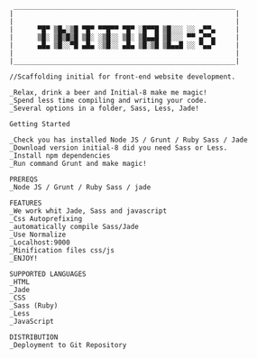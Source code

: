 
	 _______________________________________________________
	| 	  											        |
	|	  											        |
	|      ▀█▀ ▒█▄░▒█ ▀█▀ ▀▀█▀▀ ▀█▀ ░█▀▀█ ▒█░░░ ░░ ▄▀▀▄     |
	|      ▒█░ ▒█▒█▒█ ▒█░ ░▒█░░ ▒█░ ▒█▄▄█ ▒█░░░ ▀▀ ▄▀▀▄     |
	|      ▄█▄ ▒█░░▀█ ▄█▄ ░▒█░░ ▄█▄ ▒█░▒█ ▒█▄▄█ ░░ ▀▄▄▀     |
	|	  				            					    |
	|_______________________________________________________|

	//Scaffolding initial for front-end website development.

	_Relax, drink a beer and Initial-8 make me magic!
	_Spend less time compiling and writing your code.
	_Several options in a folder, Sass, Less, Jade!

	Getting Started

	_Check you has installed Node JS / Grunt / Ruby Sass / Jade
	_Download version initial-8 did you need Sass or Less.
	_Install npm dependencies
	_Run command Grunt and make magic!

	PREREQS
	_Node JS / Grunt / Ruby Sass / jade

	FEATURES
	_We work whit Jade, Sass and javascript
	_Css Autoprefixing
	_automatically compile Sass/Jade
	_Use Normalize
	_Localhost:9000
	_Minification files css/js
	_ENJOY!

	SUPPORTED LANGUAGES
	_HTML
	_Jade
	_CSS
	_Sass (Ruby)
	_Less 
	_JavaScript

	DISTRIBUTION
	_Deployment to Git Repository